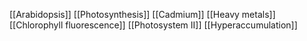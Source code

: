 [[Arabidopsis]]
[[Photosynthesis]]
[[Cadmium]]
[[Heavy metals]]
[[Chlorophyll fluorescence]]
[[Photosystem II]]
[[Hyperaccumulation]]
